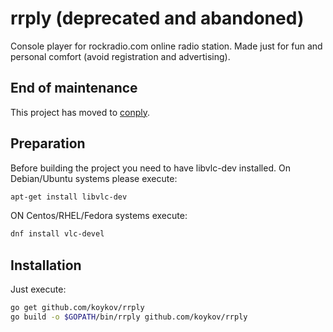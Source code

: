 # rrply (deprecated and abandoned)
Console player for rockradio.com online radio station.
Made just for fun and personal comfort (avoid registration and advertising).

## End of maintenance

This project has moved to [conply](https://github.com/koykov/conply/tree/master/rockradio).

## Preparation
Before building the project you need to have libvlc-dev installed. On Debian/Ubuntu systems please execute:
```bash
apt-get install libvlc-dev
```
ON Centos/RHEL/Fedora systems execute:
```bash
dnf install vlc-devel
```

## Installation
Just execute:
```bash
go get github.com/koykov/rrply
go build -o $GOPATH/bin/rrply github.com/koykov/rrply
```
